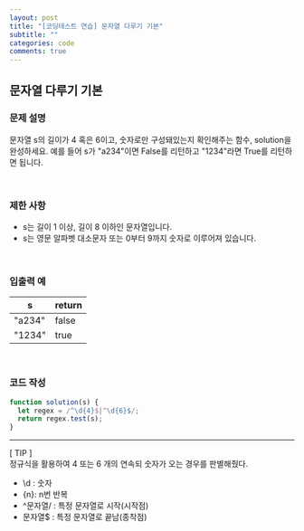 ```yaml
---
layout: post
title: "[코딩테스트 연습] 문자열 다루기 기본"
subtitle: ""
categories: code
comments: true
---
```


## 문자열 다루기 기본

### 문제 설명

문자열 s의 길이가 4 혹은 6이고, 숫자로만 구성돼있는지 확인해주는 함수, solution을 완성하세요. 예를 들어 s가 "a234"이면 False를 리턴하고 "1234"라면 True를 리턴하면 됩니다.

<br>

### 제한 사항

- s는 길이 1 이상, 길이 8 이하인 문자열입니다.
- s는 영문 알파벳 대소문자 또는 0부터 9까지 숫자로 이루어져 있습니다.

<br>

### 입출력 예

| s      | return |
| ------ | ------ |
| "a234" | false  |
| "1234" | true   |

<br>

### 코드 작성

```js
function solution(s) {
  let regex = /^\d{4}$|^\d{6}$/;
  return regex.test(s);
}
```

<hr>
[ TIP ]<br>
정규식을 활용하여 4 또는 6 개의 연속되 숫자가 오는 경우를 판별해줬다.

- \d : 숫자
- {n}: n번 반복
- ^문자열/ : 특정 문자열로 시작(시작점)
- 문자열$ : 특정 문자열로 끝남(종착점)
  <br>
